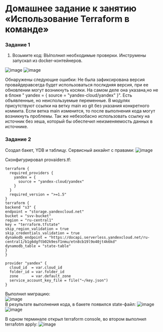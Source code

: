 # Домашнее задание к занятию «Использование Terraform в команде»
### Задание 1

1. Возьмите код:
ВЫполнил необходимые проверки. Инструмены запускал из docker-контейнеров.
  
![image](https://github.com/suntsovvv/ter-homeworks-05/assets/154943765/e5312167-d37b-49a1-ae01-dd1b50724405)
![image](https://github.com/suntsovvv/ter-homeworks-05/assets/154943765/e54646b9-5830-4398-a4fb-843208c230f9)

Обнаружены следующие ошибки:
Не была зафиксирована версия провайдеравсегда будет использоваться послкдняя версия, при ее обновлении могут возникнуть косяки. На самом деле она указана,но не в блоке " yandex = { source = "yandex-cloud/yandex" }".
Есть объявленные, но неиспользуемые переменные.
В модулях  присутствуют ссылки на ветку main из git без указания конкретного коммита. Если ветка main изменится, то после выполнения кода могут возникнуть проблемы. Так же небезобасно использовать ссылку на источник без хеша, который бы обеспечил неизменяемость данных в источнике.

### Задание 2   
Создал бакет, YDB и таблицу. Сервисный аккайнт с правами:
![image](https://github.com/suntsovvv/ter-homeworks-05/assets/154943765/81c2a655-e81b-498b-b15e-c9c2e7bc150b)    

Сконфигурировал provaiders.tf:   

```hcl
terraform {
  required_providers {
    yandex = {
      source = "yandex-cloud/yandex"
    }
  }
  required_version = ">=1.5"
}
terraform {
backend "s3" {
endpoint = "storage.yandexcloud.net"
bucket = "svv-bucket"
region = "ru-central1"
key = "terraform.tfstate"
skip_region_validation = true
skip_credentials_validation = true
dynamodb_endpoint = "https://docapi.serverless.yandexcloud.net/ru-central1/b1g6dgftb02k9esf1nmu/etn8cb19l9o40jt4k6kd"
dynamodb_table = "state-table"
}
}

provider "yandex" {
  cloud_id  = var.cloud_id
  folder_id = var.folder_id
  zone      = var.default_zone
  service_account_key_file = file("~/key.json")
}
```
Выполнил миграцию:   
![image](https://github.com/suntsovvv/ter-homeworks-05/assets/154943765/dc16f476-d62e-4009-8c64-466250d649a7)   
В результате выполнения кода, в бакете появился state-файл:
![image](https://github.com/suntsovvv/ter-homeworks-05/assets/154943765/bc815cdc-f3c4-4e5a-8b52-18b72343d8b0)  
![image](https://github.com/suntsovvv/ter-homeworks-05/assets/154943765/0701a32a-be1b-4b90-be17-c022e515117d)   

В одном терминале открыл terraform console, во втором выполнил terrafotm apply:
![image](https://github.com/suntsovvv/ter-homeworks-05/assets/154943765/81711abf-2443-4640-83d5-2667cfb83f89)



